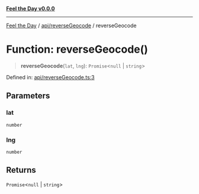[**Feel the Day v0.0.0**](../../../README.md)

***

[Feel the Day](../../../README.md) / [api/reverseGeocode](../README.md) / reverseGeocode

# Function: reverseGeocode()

> **reverseGeocode**(`lat`, `lng`): `Promise`\<`null` \| `string`\>

Defined in: [api/reverseGeocode.ts:3](https://github.com/HyeinKang/feel-the-day/blob/8289c79f2741a9407fd7ce6a81056ae02e4eeed7/src/api/reverseGeocode.ts#L3)

## Parameters

### lat

`number`

### lng

`number`

## Returns

`Promise`\<`null` \| `string`\>
